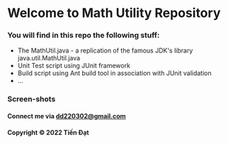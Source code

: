 # Welcome to Math Utility Repository

### You will find in this repo the following stuff:

* The MathUtil.java - a replication of the famous JDK's library java.util.MathUtil.java
* Unit Test script using JUnit framework
* Build script using Ant build tool in association with JUnit validation
* ...

### Screen-shots

#### Connect me via dd220302@gmail.com
#### Copyright &#169; 2022 Tiến Đạt